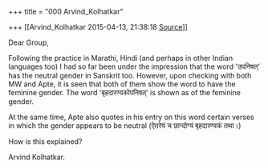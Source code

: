 +++
title = "000 Arvind_Kolhatkar"

+++
[[Arvind_Kolhatkar	2015-04-13, 21:38:18 [Source](https://groups.google.com/g/samskrita/c/5KuKZ9Fro2Q)]]



Dear Group,

  

Following the practice in Marathi, Hindi (and perhaps in other Indian languages too) I had so far been under the impression that the word
'उपनिषत्’ has the neutral gender in Sanskrit too. However, upon checking with both MW and Apte, it is seen that both of them show the word to have the feminine gender. The word 'बृहदारण्यकोपनिषत्' is shown as of the feminine gender.

  

At the same time, Apte also quotes in his entry on this word certain verses in which the gender appears to be neutral (ऐतरेयं च छान्दोग्यं बृहदारण्यकं तथा।)

  

How is this explained?

  

Arvind Kolhatkar.

